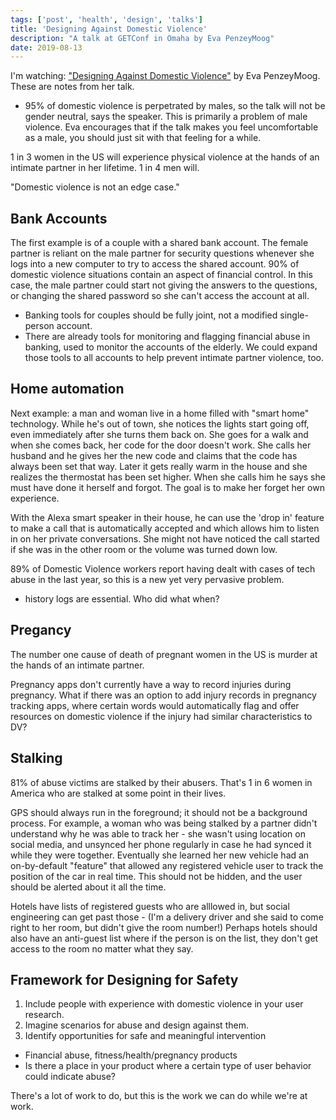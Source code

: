```yaml
---
tags: ['post', 'health', 'design', 'talks']
title: 'Designing Against Domestic Violence'
description: "A talk at GETConf in Omaha by Eva PenzeyMoog" 
date: 2019-08-13
---
```


I'm watching: ["Designing Against Domestic Violence"](https://techomaha.com/2019/05/eva-penzeymoog-get-conf/) by Eva PenzeyMoog. These are notes from her talk.

- 95% of domestic violence is perpetrated by males, so the talk will not be gender neutral, says the speaker. This is primarily a problem of male violence. Eva encourages that if the talk makes you feel uncomfortable as a male, you should just sit with that feeling for a while.
 
1 in 3 women in the US will experience physical violence at the hands of an intimate partner in her lifetime.
1 in 4 men will. 

"Domestic violence is not an edge case."

## Bank Accounts
The first example is of a couple with a shared bank account. The female partner is reliant on the male partner for security questions whenever she logs into a new computer to try to access the shared account. 90% of domestic violence situations contain an aspect of financial control. In this case, the male partner could start not giving the answers to the questions, or changing the shared password so she can't access the account at all. 
 - Banking tools for couples should be fully joint, not a modified single-person account.
 - There are already tools for monitoring and flagging financial abuse in banking, used to monitor the accounts of the elderly. We could expand those tools to all accounts to help prevent intimate partner violence, too.
 
## Home automation
Next example: a man and woman live in a home filled with "smart home" technology. While he's out of town, she notices the lights start going off, even immediately after she turns them back on. She goes for a walk and when she comes back, her code for the door doesn't work. She calls her husband and he gives her the new code and claims that the code has always been set that way. Later it gets really warm in the house and she realizes the thermostat has been set higher. When she calls him he says she must have done it herself and forgot. The goal is to make her forget her own experience.

With the Alexa smart speaker in their house, he can use the 'drop in' feature to make a call that is automatically accepted and which allows him to listen in on her private conversations. She might not have noticed the call started if she was in the other room or the volume was turned down low. 

89% of Domestic Violence workers report having dealt with cases of tech abuse in the last year, so this is a new yet very pervasive problem.

- history logs are essential. Who did what when? 

## Pregancy
The number one cause of death of pregnant women in the US is murder at the hands of an intimate partner.

Pregnancy apps don't currently have a way to record injuries during pregnancy. What if there was an option to add injury records in pregnancy tracking apps, where certain words would automatically flag and offer resources on domestic violence if the injury had similar characteristics to DV?

## Stalking 
81% of abuse victims are stalked by their abusers. That's 1 in 6 women in America who are stalked at some point in their lives.

GPS should always run in the foreground; it should not be a background process. For example, a woman who was being stalked by a partner didn't understand why he was able to track her - she wasn't using location on social media, and unsynced her phone regularly in case he had synced it while they were together. Eventually she learned her new vehicle had an on-by-default "feature" that allowed any registered vehicle user to track the position of the car in real time. This should not be hidden, and the user should be alerted about it all the time.

Hotels have lists of registered guests who are alllowed in, but social engineering can get past those - (I'm a delivery driver and she said to come right to her room, but didn't give the room number!) Perhaps hotels should also have an anti-guest list where if the person is on the list, they don't get access to the room no matter what they say. 

## Framework for Designing for Safety
1. Include people with experience with domestic violence in your user research.
2. Imagine scenarios for abuse and design against them.
3. Identify opportunities for safe and meaningful intervention
 - Financial abuse, fitness/health/pregnancy products
 - Is there a place in your product where a certain type of user behavior could indicate abuse?
 
There's a lot of work to do, but this is the work we can do while we're at work.



